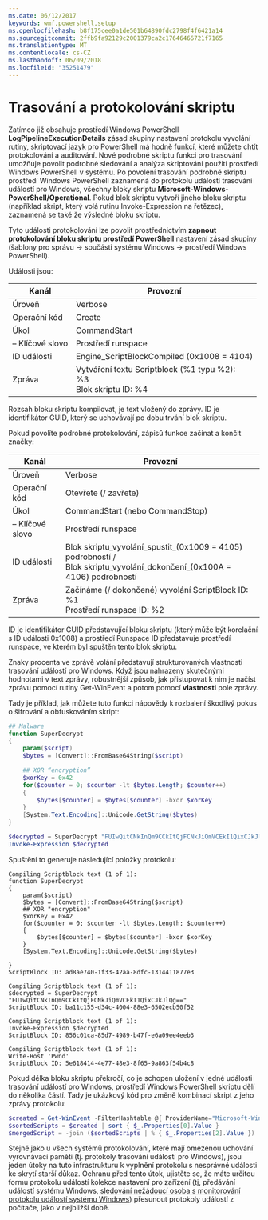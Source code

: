 ```yaml
---
ms.date: 06/12/2017
keywords: wmf,powershell,setup
ms.openlocfilehash: b8f175cee0a1de501b64890fdc2798f4f6421a14
ms.sourcegitcommit: 2ffb9fa92129c2001379ca2c17646466721f7165
ms.translationtype: MT
ms.contentlocale: cs-CZ
ms.lasthandoff: 06/09/2018
ms.locfileid: "35251479"
---
```

# <a name="script-tracing-and-logging"></a>Trasování a protokolování skriptu

Zatímco již obsahuje prostředí Windows PowerShell **LogPipelineExecutionDetails** zásad skupiny nastavení protokolu vyvolání rutiny, skriptovací jazyk pro PowerShell má hodně funkcí, které můžete chtít protokolování a auditování. Nové podrobné skriptu funkci pro trasování umožňuje povolit podrobné sledování a analýza skriptování použití prostředí Windows PowerShell v systému. Po povolení trasování podrobné skriptu prostředí Windows PowerShell zaznamená do protokolu událostí trasování událostí pro Windows, všechny bloky skriptu **Microsoft-Windows-PowerShell/Operational**. Pokud blok skriptu vytvoří jiného bloku skriptu (například skript, který volá rutinu Invoke-Expression na řetězec), zaznamená se také že výsledné bloku skriptu.

Tyto události protokolování lze povolit prostřednictvím **zapnout protokolování bloku skriptu prostředí PowerShell** nastavení zásad skupiny (šablony pro správu -> součásti systému Windows -> prostředí Windows PowerShell).

Události jsou:

| Kanál | Provozní                                 |
|---------|---------------------------------------------|
| Úroveň   | Verbose                                     |
| Operační kód  | Create                                      |
| Úkol    | CommandStart                                |
| – Klíčové slovo | Prostředí runspace                                    |
| ID události | Engine_ScriptBlockCompiled (0x1008 = 4104)  |
| Zpráva | Vytváření textu Scriptblock (%1 typu %2): </br> %3 </br> Blok skriptu ID: %4 |


Rozsah bloku skriptu kompilovat, je text vložený do zprávy. ID je identifikátor GUID, který se uchovávají po dobu trvání blok skriptu.

Pokud povolíte podrobné protokolování, zápisů funkce začínat a končit značky:

| Kanál | Provozní                                            |
|---------|--------------------------------------------------------|
| Úroveň   | Verbose                                                |
| Operační kód  | Otevřete (/ zavřete)                                         |
| Úkol    | CommandStart (nebo CommandStop)                           |
| – Klíčové slovo | Prostředí runspace                                               |
| ID události | Blok skriptu\_vyvolání\_spustit\_(0x1009 = 4105) podrobností / </br> Blok skriptu\_vyvolání\_dokončení\_(0x100A = 4106) podrobností |
| Zpráva | Začínáme (/ dokončené) vyvolání ScriptBlock ID: %1 </br> Prostředí runspace ID: %2 |

ID je identifikátor GUID představující bloku skriptu (který může být korelační s ID události 0x1008) a prostředí Runspace ID představuje prostředí runspace, ve kterém byl spuštěn tento blok skriptu.

Znaky procenta ve zprávě volání představují strukturovaných vlastnosti trasování událostí pro Windows. Když jsou nahrazeny skutečnými hodnotami v text zprávy, robustnější způsob, jak přistupovat k nim je načíst zprávu pomocí rutiny Get-WinEvent a potom pomocí **vlastnosti** pole zprávy.

Tady je příklad, jak můžete tuto funkci nápovědy k rozbalení škodlivý pokus o šifrování a obfuskováním skript:

```powershell
## Malware
function SuperDecrypt
{
    param($script)
    $bytes = [Convert]::FromBase64String($script)

    ## XOR “encryption”
    $xorKey = 0x42
    for($counter = 0; $counter -lt $bytes.Length; $counter++)
    {
        $bytes[$counter] = $bytes[$counter] -bxor $xorKey
    }
    [System.Text.Encoding]::Unicode.GetString($bytes)
}

$decrypted = SuperDecrypt "FUIwQitCNkInQm9CCkItQjFCNkJiQmVCEkI1QixCJkJlQg=="
Invoke-Expression $decrypted
```

Spuštění to generuje následující položky protokolu:

```
Compiling Scriptblock text (1 of 1):
function SuperDecrypt
{
    param($script)
    $bytes = [Convert]::FromBase64String($script)
    ## XOR "encryption"
    $xorKey = 0x42
    for($counter = 0; $counter -lt $bytes.Length; $counter++)
    {
        $bytes[$counter] = $bytes[$counter] -bxor $xorKey
    }
    [System.Text.Encoding]::Unicode.GetString($bytes)

}
ScriptBlock ID: ad8ae740-1f33-42aa-8dfc-1314411877e3

Compiling Scriptblock text (1 of 1):
$decrypted = SuperDecrypt "FUIwQitCNkInQm9CCkItQjFCNkJiQmVCEkI1QixCJkJlQg=="
ScriptBlock ID: ba11c155-d34c-4004-88e3-6502ecb50f52

Compiling Scriptblock text (1 of 1):
Invoke-Expression $decrypted
ScriptBlock ID: 856c01ca-85d7-4989-b47f-e6a09ee4eeb3

Compiling Scriptblock text (1 of 1):
Write-Host 'Pwnd'
ScriptBlock ID: 5e618414-4e77-48e3-8f65-9a863f54b4c8
```

Pokud délka bloku skriptu překročí, co je schopen uložení v jedné události trasování událostí pro Windows, prostředí Windows PowerShell skriptu dělí do několika částí. Tady je ukázkový kód pro změně kombinací skript z jeho zprávy protokolu:

```powershell
$created = Get-WinEvent -FilterHashtable @{ ProviderName="Microsoft-Windows-PowerShell"; Id = 4104 } | Where-Object { $_.<...> }
$sortedScripts = $created | sort { $_.Properties[0].Value }
$mergedScript = -join ($sortedScripts | % { $_.Properties[2].Value })
```

Stejně jako u všech systémů protokolování, které mají omezenou uchování vyrovnávací paměti (tj. protokoly trasování událostí pro Windows), jsou jeden útoky na tuto infrastrukturu k vyplnění protokolu s nesprávné události ke skrytí starší důkaz. Ochranu před tento útok, ujistěte se, že máte určitou formu protokolu událostí kolekce nastavení pro zařízení (tj, předávání událostí systému Windows, [sledování nežádoucí osoba s monitorování protokolu událostí systému Windows](https://www.iad.gov/iad/library/reports/spotting-the-adversary-with-windows-event-log-monitoring.cfm)) přesunout protokoly událostí z počítače, jako v nejbližší době.
